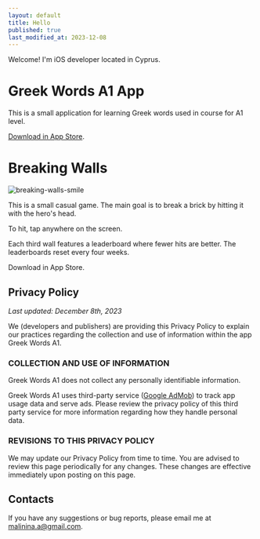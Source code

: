 ```yaml
---
layout: default
title: Hello
published: true
last_modified_at: 2023-12-08
---
```


Welcome! I'm iOS developer located in Cyprus. 

# Greek Words A1 App

This is a small application for learning Greek words used in course for A1 level.

[Download in App Store](https://apps.apple.com/cy/app/greek-words-a1/id6474042509).

# Breaking Walls

![breaking-walls-smile](https://github.com/Azonaz/azonaz.github.io/assets/125258194/584cbb3d-84ed-466b-b64e-0d2ccc121ebc)


This is a small casual game. The main goal is to break a brick by hitting it with the hero's head.

To hit, tap anywhere on the screen.

Each third wall features a leaderboard where fewer hits are better. The leaderboards reset every four weeks.

Download in App Store.

## Privacy Policy
_Last updated: December 8th, 2023_

We (developers and publishers)
are providing this Privacy Policy
to explain our practices regarding the collection and use of information within the app Greek Words A1.


### COLLECTION AND USE OF INFORMATION

Greek Words A1 does not collect any personally identifiable information.

Greek Words A1 uses third-party service ([Google AdMob](https://policies.google.com/technologies/partner-sites)) to track app usage data and serve ads. 
Please review the privacy policy of this third party service for more information regarding how they handle personal data.

### REVISIONS TO THIS PRIVACY POLICY

We may update our Privacy Policy from time to time. 
You are advised to review this page periodically for any changes.
These changes are effective immediately upon posting on this page.

## Contacts

If you have any suggestions or bug reports, please email me at malinina.a@gmail.com.

